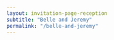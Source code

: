 ```yaml
---
layout: invitation-page-reception
subtitle: "Belle and Jeremy"
permalink: "/belle-and-jeremy"
---
```

        